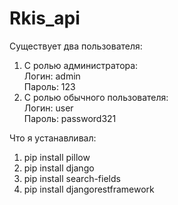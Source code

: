 ﻿# Rkis_api

Существует два пользователя:

1) С ролью администратора:<br>
Логин: admin<br>
Пароль: 123<br>
3) С ролью обычного пользователя:<br>
Логин: user <br>
Пароль: password321

Что я устанавливал:

1) pip install pillow
2) pip install django
3) pip install search-fields
4) pip install djangorestframework
